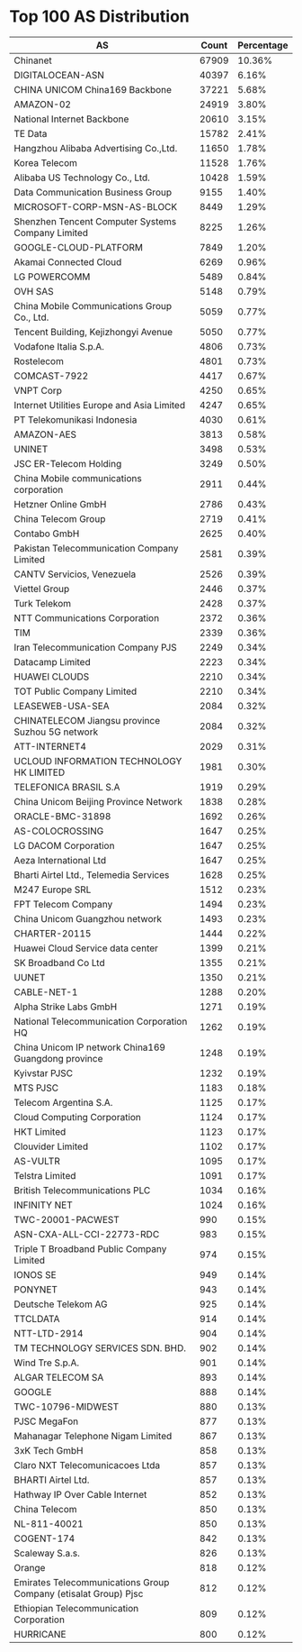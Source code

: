# Top 100 AS Distribution
| AS | Count | Percentage |
|----|----|----|
| Chinanet | 67909 | 10.36% |
| DIGITALOCEAN-ASN | 40397 | 6.16% |
| CHINA UNICOM China169 Backbone | 37221 | 5.68% |
| AMAZON-02 | 24919 | 3.80% |
| National Internet Backbone | 20610 | 3.15% |
| TE Data | 15782 | 2.41% |
| Hangzhou Alibaba Advertising Co.,Ltd. | 11650 | 1.78% |
| Korea Telecom | 11528 | 1.76% |
| Alibaba US Technology Co., Ltd. | 10428 | 1.59% |
| Data Communication Business Group | 9155 | 1.40% |
| MICROSOFT-CORP-MSN-AS-BLOCK | 8449 | 1.29% |
| Shenzhen Tencent Computer Systems Company Limited | 8225 | 1.26% |
| GOOGLE-CLOUD-PLATFORM | 7849 | 1.20% |
| Akamai Connected Cloud | 6269 | 0.96% |
| LG POWERCOMM | 5489 | 0.84% |
| OVH SAS | 5148 | 0.79% |
| China Mobile Communications Group Co., Ltd. | 5059 | 0.77% |
| Tencent Building, Kejizhongyi Avenue | 5050 | 0.77% |
| Vodafone Italia S.p.A. | 4806 | 0.73% |
| Rostelecom | 4801 | 0.73% |
| COMCAST-7922 | 4417 | 0.67% |
| VNPT Corp | 4250 | 0.65% |
| Internet Utilities Europe and Asia Limited | 4247 | 0.65% |
| PT Telekomunikasi Indonesia | 4030 | 0.61% |
| AMAZON-AES | 3813 | 0.58% |
| UNINET | 3498 | 0.53% |
| JSC ER-Telecom Holding | 3249 | 0.50% |
| China Mobile communications corporation | 2911 | 0.44% |
| Hetzner Online GmbH | 2786 | 0.43% |
| China Telecom Group | 2719 | 0.41% |
| Contabo GmbH | 2625 | 0.40% |
| Pakistan Telecommunication Company Limited | 2581 | 0.39% |
| CANTV Servicios, Venezuela | 2526 | 0.39% |
| Viettel Group | 2446 | 0.37% |
| Turk Telekom | 2428 | 0.37% |
| NTT Communications Corporation | 2372 | 0.36% |
| TIM | 2339 | 0.36% |
| Iran Telecommunication Company PJS | 2249 | 0.34% |
| Datacamp Limited | 2223 | 0.34% |
| HUAWEI CLOUDS | 2210 | 0.34% |
| TOT Public Company Limited | 2210 | 0.34% |
| LEASEWEB-USA-SEA | 2084 | 0.32% |
| CHINATELECOM Jiangsu province Suzhou 5G network | 2084 | 0.32% |
| ATT-INTERNET4 | 2029 | 0.31% |
| UCLOUD INFORMATION TECHNOLOGY HK LIMITED | 1981 | 0.30% |
| TELEFONICA BRASIL S.A | 1919 | 0.29% |
| China Unicom Beijing Province Network | 1838 | 0.28% |
| ORACLE-BMC-31898 | 1692 | 0.26% |
| AS-COLOCROSSING | 1647 | 0.25% |
| LG DACOM Corporation | 1647 | 0.25% |
| Aeza International Ltd | 1647 | 0.25% |
| Bharti Airtel Ltd., Telemedia Services | 1628 | 0.25% |
| M247 Europe SRL | 1512 | 0.23% |
| FPT Telecom Company | 1494 | 0.23% |
| China Unicom Guangzhou network | 1493 | 0.23% |
| CHARTER-20115 | 1444 | 0.22% |
| Huawei Cloud Service data center | 1399 | 0.21% |
| SK Broadband Co Ltd | 1355 | 0.21% |
| UUNET | 1350 | 0.21% |
| CABLE-NET-1 | 1288 | 0.20% |
| Alpha Strike Labs GmbH | 1271 | 0.19% |
| National Telecommunication Corporation HQ | 1262 | 0.19% |
| China Unicom IP network China169 Guangdong province | 1248 | 0.19% |
| Kyivstar PJSC | 1232 | 0.19% |
| MTS PJSC | 1183 | 0.18% |
| Telecom Argentina S.A. | 1125 | 0.17% |
| Cloud Computing Corporation | 1124 | 0.17% |
| HKT Limited | 1123 | 0.17% |
| Clouvider Limited | 1102 | 0.17% |
| AS-VULTR | 1095 | 0.17% |
| Telstra Limited | 1091 | 0.17% |
| British Telecommunications PLC | 1034 | 0.16% |
| INFINITY NET | 1024 | 0.16% |
| TWC-20001-PACWEST | 990 | 0.15% |
| ASN-CXA-ALL-CCI-22773-RDC | 983 | 0.15% |
| Triple T Broadband Public Company Limited | 974 | 0.15% |
| IONOS SE | 949 | 0.14% |
| PONYNET | 943 | 0.14% |
| Deutsche Telekom AG | 925 | 0.14% |
| TTCLDATA | 914 | 0.14% |
| NTT-LTD-2914 | 904 | 0.14% |
| TM TECHNOLOGY SERVICES SDN. BHD. | 902 | 0.14% |
| Wind Tre S.p.A. | 901 | 0.14% |
| ALGAR TELECOM SA | 893 | 0.14% |
| GOOGLE | 888 | 0.14% |
| TWC-10796-MIDWEST | 880 | 0.13% |
| PJSC MegaFon | 877 | 0.13% |
| Mahanagar Telephone Nigam Limited | 867 | 0.13% |
| 3xK Tech GmbH | 858 | 0.13% |
| Claro NXT Telecomunicacoes Ltda | 857 | 0.13% |
| BHARTI Airtel Ltd. | 857 | 0.13% |
| Hathway IP Over Cable Internet | 852 | 0.13% |
| China Telecom | 850 | 0.13% |
| NL-811-40021 | 850 | 0.13% |
| COGENT-174 | 842 | 0.13% |
| Scaleway S.a.s. | 826 | 0.13% |
| Orange | 818 | 0.12% |
| Emirates Telecommunications Group Company (etisalat Group) Pjsc | 812 | 0.12% |
| Ethiopian Telecommunication Corporation | 809 | 0.12% |
| HURRICANE | 800 | 0.12% |
